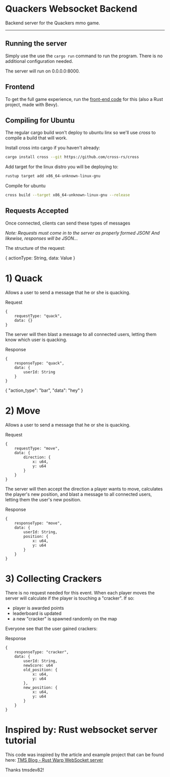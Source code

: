 # Quackers Websocket Backend

Backend server for the Quackers mmo game.  

--- 

## Running the server

Simply use the use the `cargo run` command to run the program. There is no additional configuration needed.

The server will run on 0.0.0.0:8000.


## Frontend

To get the full game experience, run the [front-end code](https://github.com/JimLynchCodes/Quackers-Frontend) for this (also a Rust project, made with Bevy).


## Compiling for Ubuntu
The regular cargo build won't deploy to ubuntu linx so we'll use _cross_ to compile a build that will work.

Install cross into cargo if you haven't already:
```bash
cargo install cross --git https://github.com/cross-rs/cross
```

Add target for the linux distro you will be deploying to:
```bash
rustup target add x86_64-unknown-linux-gnu
```

Compile for ubuntu
```bash
cross build --target x86_64-unknown-linux-gnu --release
```


## Requests Accepted

Once connected, clients can send these types of messages 

_Note: Requests must come in to the server as properly formed JSON! And likewise, responses will be JSON..._

The structure of the request:

{
    actionType: String,
    data:       Value
}


# 1) Quack

Allows a user to send a message that he or she is quacking. 

Request 
```
{
    requestType: "quack",
    data: {}
}
```

The server will then blast a message to all connected users, letting them know which user is quacking.

Response
```
{
    responseType: "quack",
    data: {
        userId: String
    }
}
```

{ "action_type": "bar", "data": "hey" }



# 2) Move

Allows a user to send a message that he or she is quacking. 

Request 
```
{
    requestType: "move",
    data: {
        direction: {
            x: u64,
            y: u64
        }
    }
}
```

The server will then accept the direction a player wants to move, calculates the player's new position, and blast a message to all connected users, letting them the user's new position.

Response
```
{
    responseType: "move",
    data: {
        userId: String,
        position: {
            x: u64,
            y: u64
        }
    }
}
```


# 3) Collecting Crackers

There is no request needed for this event. When each player moves the server will calculate if the player is touching a "cracker". If so:
- player is awarded points
- leaderboard is updated
- a new "cracker" is spawned randomly on the map

Everyone see that the user gained crackers:

Response
```
{
    responseType: "cracker",
    data: {
        userId: String,
        newScore: u64
        old_position: {
            x: u64,
            y: u64
        },
        new_position: {
            x: u64,
            y: u64
        }
    }
}
```


# Inspired by: Rust websocket server tutorial

This code was inspired by the article and example project that can be found here: [TMS Blog - Rust Warp WebSocket server](https://tms-dev-blog.com/build-basic-rust-websocket-server/)

Thanks tmsdev82!

